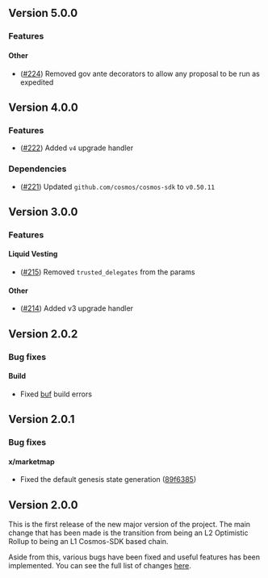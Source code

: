 <!--
All notable changes to this project will be documented in this file.
The format is based on [Keep a Changelog](https://keepachangelog.com/en/1.0.0/).
-->

## Version 5.0.0
### Features
#### Other
- ([\#224](https://github.com/milkyway-labs/milkyway/pull/224)) Removed gov ante decorators to allow any proposal to be run as expedited

## Version 4.0.0
### Features
- ([\#222](https://github.com/milkyway-labs/milkyway/pull/222)) Added `v4` upgrade handler

### Dependencies
- ([\#221](https://github.com/milkyway-labs/milkyway/pull/221)) Updated `github.com/cosmos/cosmos-sdk` to `v0.50.11`

## Version 3.0.0
### Features
#### Liquid Vesting
- ([\#215](https://github.com/milkyway-labs/milkyway/pull/215)) Removed `trusted_delegates` from the params

#### Other
- ([\#214](https://github.com/milkyway-labs/milkyway/pull/214)) Added v3 upgrade handler

## Version 2.0.2

### Bug fixes

#### Build

* Fixed [buf](https://buf.build) build errors

## Version 2.0.1

### Bug fixes

#### x/marketmap

* Fixed the default genesis state generation ([89f6385](https://github.com/milkyway-labs/milkyway/commit/89f638567af91e819e6ae3948823b55a24292d61))

## Version 2.0.0

This is the first release of the new major version of the project.
The main change that has been made is the transition from being an L2 Optimistic Rollup to being an L1 Cosmos-SDK based
chain.

Aside from this, various bugs have been fixed and useful features has been implemented. You can see the full list of
changes [here](https://github.com/milkyway-labs/milkyway/compare/v1.6.0...v2.0.0).